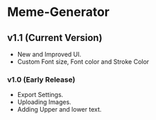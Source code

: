 # Meme-Generator
## v1.1 (Current Version)
* New and Improved UI.
* Custom Font size, Font color and Stroke Color
### v1.0 (Early Release)
* Export Settings.
* Uploading Images.
* Adding Upper and lower text.
